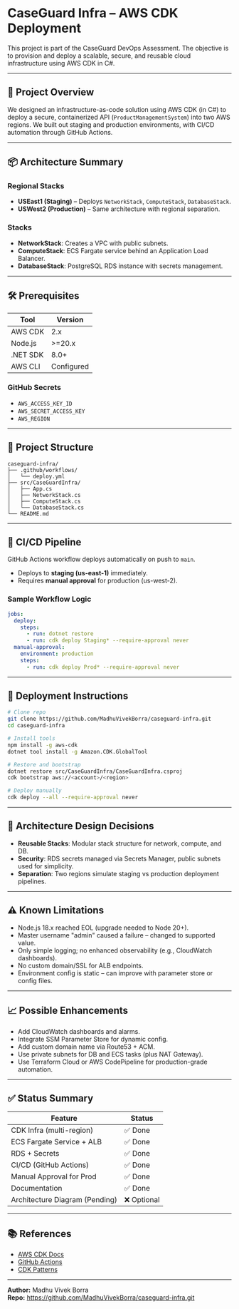 # CaseGuard Infra – AWS CDK Deployment

This project is part of the CaseGuard DevOps Assessment. The objective is to provision and deploy a scalable, secure, and reusable cloud infrastructure using AWS CDK in C#.

---

## 🚀 Project Overview

We designed an infrastructure-as-code solution using AWS CDK (in C#) to deploy a secure, containerized API (`ProductManagementSystem`) into two AWS regions. We built out staging and production environments, with CI/CD automation through GitHub Actions.

---

## 📦 Architecture Summary

### Regional Stacks
- **USEast1 (Staging)** – Deploys `NetworkStack`, `ComputeStack`, `DatabaseStack`.
- **USWest2 (Production)** – Same architecture with regional separation.

### Stacks
- **NetworkStack**: Creates a VPC with public subnets.
- **ComputeStack**: ECS Fargate service behind an Application Load Balancer.
- **DatabaseStack**: PostgreSQL RDS instance with secrets management.

---

## 🛠️ Prerequisites

| Tool           | Version      |
|----------------|--------------|
| AWS CDK        | 2.x          |
| Node.js        | >=20.x       |
| .NET SDK       | 8.0+         |
| AWS CLI        | Configured   |

### GitHub Secrets

- `AWS_ACCESS_KEY_ID`
- `AWS_SECRET_ACCESS_KEY`
- `AWS_REGION`

---

## 📂 Project Structure

```
caseguard-infra/
├── .github/workflows/
│   └── deploy.yml
├── src/CaseGuardInfra/
│   ├── App.cs
│   ├── NetworkStack.cs
│   ├── ComputeStack.cs
│   └── DatabaseStack.cs
└── README.md
```

---

## 🔁 CI/CD Pipeline

GitHub Actions workflow deploys automatically on push to `main`.

- Deploys to **staging (us-east-1)** immediately.
- Requires **manual approval** for production (us-west-2).

### Sample Workflow Logic

```yaml
jobs:
  deploy:
    steps:
      - run: dotnet restore
      - run: cdk deploy Staging* --require-approval never
  manual-approval:
    environment: production
    steps:
      - run: cdk deploy Prod* --require-approval never
```

---

## 🚀 Deployment Instructions

```bash
# Clone repo
git clone https://github.com/MadhuVivekBorra/caseguard-infra.git
cd caseguard-infra

# Install tools
npm install -g aws-cdk
dotnet tool install -g Amazon.CDK.GlobalTool

# Restore and bootstrap
dotnet restore src/CaseGuardInfra/CaseGuardInfra.csproj
cdk bootstrap aws://<account>/<region>

# Deploy manually
cdk deploy --all --require-approval never
```

---

## 🧠 Architecture Design Decisions

- **Reusable Stacks**: Modular stack structure for network, compute, and DB.
- **Security**: RDS secrets managed via Secrets Manager, public subnets used for simplicity.
- **Separation**: Two regions simulate staging vs production deployment pipelines.

---

## ⚠️ Known Limitations

- Node.js 18.x reached EOL (upgrade needed to Node 20+).
- Master username "admin" caused a failure – changed to supported value.
- Only simple logging; no enhanced observability (e.g., CloudWatch dashboards).
- No custom domain/SSL for ALB endpoints.
- Environment config is static – can improve with parameter store or config files.

---

## 📈 Possible Enhancements

- Add CloudWatch dashboards and alarms.
- Integrate SSM Parameter Store for dynamic config.
- Add custom domain name via Route53 + ACM.
- Use private subnets for DB and ECS tasks (plus NAT Gateway).
- Use Terraform Cloud or AWS CodePipeline for production-grade automation.

---

## ✅ Status Summary

| Feature                          | Status  |
|----------------------------------|---------|
| CDK Infra (multi-region)         | ✅ Done |
| ECS Fargate Service + ALB        | ✅ Done |
| RDS + Secrets                    | ✅ Done |
| CI/CD (GitHub Actions)           | ✅ Done |
| Manual Approval for Prod         | ✅ Done |
| Documentation                    | ✅ Done |
| Architecture Diagram (Pending)  | ❌ Optional |

---

## 📚 References

- [AWS CDK Docs](https://docs.aws.amazon.com/cdk/latest/guide/home.html)
- [GitHub Actions](https://docs.github.com/en/actions)
- [CDK Patterns](https://cdkpatterns.com/)

---

**Author:** Madhu Vivek Borra  
**Repo:** https://github.com/MadhuVivekBorra/caseguard-infra.git
